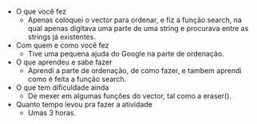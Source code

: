 - O que você fez
    - Apenas coloquei o vector para ordenar, e fiz a função search, na qual apenas digitava uma parte de uma string e procurava entre as strings já existentes.
- Com quem e como você fez
    - Tive uma pequena ajuda do Google na parte de ordenação.
- O que aprendeu e sabe fazer
    - Aprendi a parte de ordenação, de como fazer, e tambem aprendi como é feita a função search.
- O que tem dificuldade ainda
    - De mexer em algumas funções do vector, tal como a eraser().
- Quanto tempo levou pra fazer a atividade
    - Umas 3 horas.

